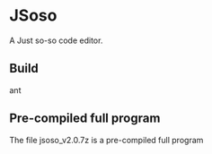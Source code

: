 # JSoso
A Just so-so code editor.

## Build

  ant
  
## Pre-compiled full program

The file jsoso_v2.0.7z is a pre-compiled full program
